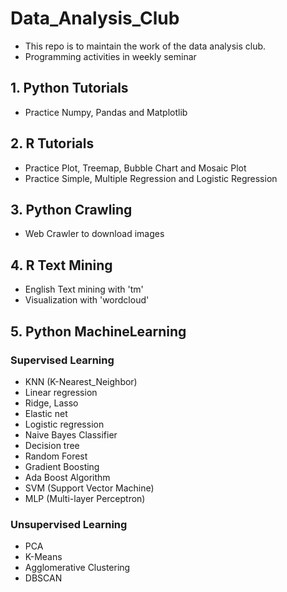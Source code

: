 # Data_Analysis_Club
- This repo is to maintain the work of the data analysis club.
- Programming activities in weekly seminar

## 1. Python Tutorials
- Practice Numpy, Pandas and Matplotlib

## 2. R Tutorials
- Practice Plot, Treemap, Bubble Chart and Mosaic Plot
- Practice Simple, Multiple Regression and Logistic Regression

## 3. Python Crawling
- Web Crawler to download images

## 4. R Text Mining
- English Text mining with 'tm'
- Visualization with 'wordcloud'

## 5. Python MachineLearning
### Supervised Learning
- KNN (K-Nearest_Neighbor)
- Linear regression
- Ridge, Lasso
- Elastic net
- Logistic regression
- Naive Bayes Classifier
- Decision tree
- Random Forest
- Gradient Boosting
- Ada Boost Algorithm
- SVM (Support Vector Machine)
- MLP (Multi-layer Perceptron)

### Unsupervised Learning
- PCA
- K-Means
- Agglomerative Clustering
- DBSCAN
